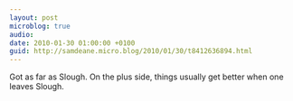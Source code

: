 ```yaml
---
layout: post
microblog: true
audio: 
date: 2010-01-30 01:00:00 +0100
guid: http://samdeane.micro.blog/2010/01/30/t8412636894.html
---
```

Got as far as Slough. On the plus side, things usually get better when one leaves Slough.
